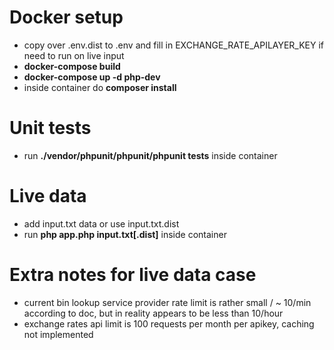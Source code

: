 # Docker setup
- copy over .env.dist to .env and fill in EXCHANGE_RATE_APILAYER_KEY if need to run on live input
- **docker-compose build**
- **docker-compose up -d php-dev**
- inside container do **composer install**
# Unit tests
- run **./vendor/phpunit/phpunit/phpunit tests** inside container
# Live data
- add input.txt data or use input.txt.dist
- run **php app.php input.txt[.dist]** inside container
# Extra notes for live data case
- current bin lookup service provider rate limit is rather small / ~ 10/min according to doc, but in reality appears to be less than 10/hour
- exchange rates api limit is 100 requests per month per apikey, caching not implemented
